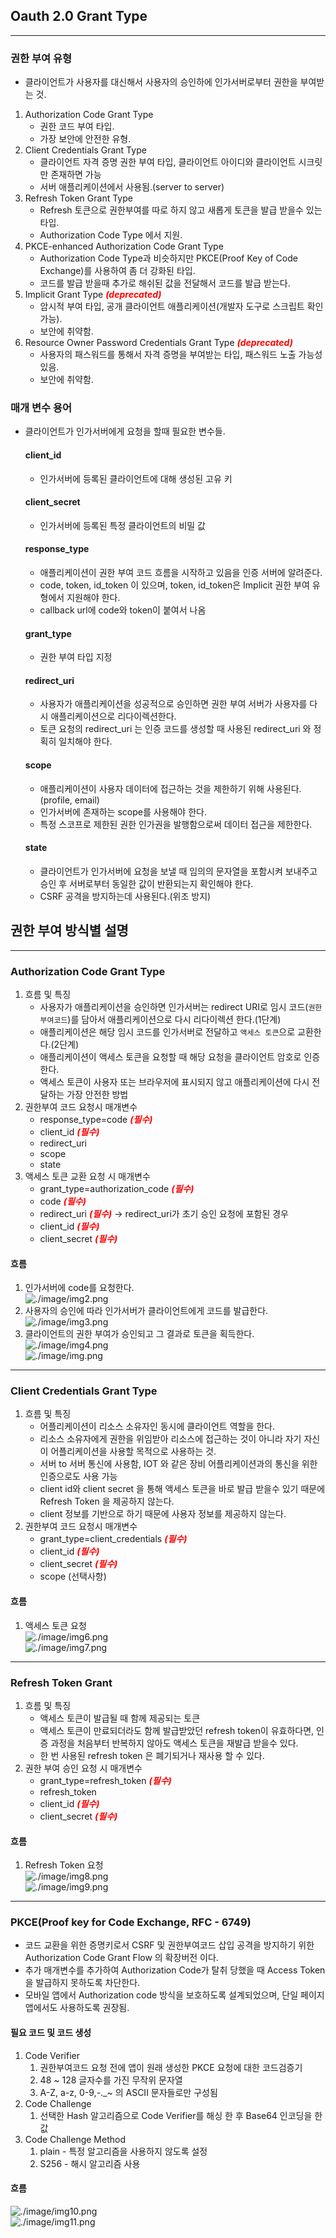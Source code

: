 ## Oauth 2.0 Grant Type

-----

### 권한 부여 유형

- 클라이언트가 사용자를 대신해서 사용자의 승인하에 인가서버로부터 권한을 부여받는 것.

1. Authorization Code Grant Type
   - 권한 코드 부여 타입. 
   - 가장 보안에 안전한 유형.
2. Client Credentials Grant Type
   - 클라이언트 자격 증명 권한 부여 타입, 클라이언트 아이디와 클라이언트 시크릿만 존재하면 가능
   - 서버 애플리케이션에서 사용됨.(server to server)
3. Refresh Token Grant Type
   - Refresh 토큰으로 권한부여를 따로 하지 않고 새롭게 토큰을 발급 받을수 있는 타입.
   - Authorization Code Type 에서 지원.
4. PKCE-enhanced Authorization Code Grant Type 
   - Authorization Code Type과 비슷하지만 PKCE(Proof Key of Code Exchange)를 사용하여 좀 더 강화된 타입.
   - 코드를 발급 받을때 추가로 해쉬된 값을 전달해서 코드를 발급 받는다.
5. Implicit Grant Type <font color="red">***(deprecated)***</font>
   - 암시적 부여 타입, 공개 클라이언트 애플리케이션(개발자 도구로 스크립트 확인 가능).
   - 보안에 취약함.
6. Resource Owner Password Credentials Grant Type <font color="red">***(deprecated)***</font>
   - 사용자의 패스워드를 통해서 자격 증명을 부여받는 타입, 패스워드 노출 가능성 있음.
   - 보안에 취약함.


### 매개 변수 용어
- 클라이언트가 인가서버에게 요청을 할때 필요한 변수들.

  #### client_id
  - 인가서버에 등록된 클라이언트에 대해 생성된 고유 키
  #### client_secret
  - 인가서버에 등록된 특정 클라이언트의 비밀 값
  #### response_type
  - 애플리케이션이 권한 부여 코드 흐름을 시작하고 있음을 인증 서버에 알려준다.
  - code, token, id_token 이 있으며, token, id_token은 Implicit 권한 부여 유형에서 지원해야 한다.
  - callback url에 code와 token이 붙여서 나옴
  #### grant_type
  - 권한 부여 타입 지정
  #### redirect_uri
  - 사용자가 애플리케이션을 성공적으로 승인하면 권한 부여 서버가 사용자를 다시 애플리케이션으로 리다이렉션한다.
  - 토큰 요청의 redirect_uri 는 인증 코드를 생성할 때 사용된 redirect_uri 와 정획히 일치해야 한다.
  #### scope
  - 애플리케이션이 사용자 데이터에 접근하는 것을 제한하기 위해 사용된다.(profile, email)
  - 인가서버에 존재하는 scope를 사용해야 한다.
  - 특정 스코프로 제한된 권한 인가권을 발행함으로써 데이터 접근을 제한한다.
  #### state
  - 클라이언트가 인가서버에 요청을 보낼 때 임의의 문자열을 포함시켜 보내주고 승인 후 서버로부터 동일한 값이 반환되는지 확인해야 한다.
  - CSRF 공격을 방지하는데 사용된다.(위조 방지)



## 권한 부여 방식별 설명

-----

### Authorization Code Grant Type
1. 흐름 및 특징
   - 사용자가 애플리케이션을 승인하면 인가서버는 redirect URI로 임시 코드(`권한부여코드`)를 담아서 애플리케이션으로 다시 리다이렉션 한다.(1단계)
   - 애플리케이션은 해당 임시 코드를 인가서버로 전달하고 `액세스 토큰`으로 교환한다.(2단계)
   - 애플리케이션이 액세스 토큰을 요청할 때 해당 요청을 클라이언트 암호로 인증한다.
   - 액세스 토큰이 사용자 또는 브라우저에 표시되지 않고 애플리케이션에 다시 전달하는 가장 안전한 방법
2. 권한부여 코드 요청시 매개변수
   - response_type=code <font color="red">***(필수)***</font>
   - client_id <font color="red">***(필수)***</font>
   - redirect_uri
   - scope
   - state
3. 액세스 토큰 교환 요청 시 매개변수
   - grant_type=authorization_code <font color="red">***(필수)***</font>
   - code <font color="red">***(필수)***</font>
   - redirect_uri <font color="red">***(필수)***</font> -> redirect_uri가 초기 승인 요청에 포함된 경우
   - client_id <font color="red">***(필수)***</font>
   - client_secret <font color="red">***(필수)***</font>

#### 흐름</br>
1. 인가서버에 code를 요청한다.</br>
![./image/img2.png](./image/img2.png)</br>
2. 사용자의 승인에 따라 인가서버가 클라이언트에게 코드를 발급한다.</br>
![./image/img3.png](./image/img3.png)</br>
3. 클라이언트의 권한 부여가 승인되고 그 결과로 토큰을 획득한다.</br>
![./image/img4.png](./image/img4.png)</br>
![./image/img.png](./image/img5.png)</br>

-----

### Client Credentials Grant Type
1. 흐름 및 특징
   - 어플리케이션이 리소스 소유자인 동시에 클라이언트 역할을 한다.
   - 리소스 소유자에게 권한을 위임받아 리소스에 접근하는 것이 아니라 자기 자신이 어플리케이션을 사용할 목적으로 사용하는 것.
   - 서버 to 서버 통신에 사용함, IOT 와 같은 장비 어플리케이션과의 통신을 위한 인증으로도 사용 가능
   - client id와 client secret 을 통해 액세스 토큰을 바로 발급 받을수 있기 때문에 Refresh Token 을 제공하지 않는다.
   - client 정보를 기반으로 하기 때문에 사용자 정보를 제공하지 않는다.
2. 권한부여 코드 요청시 매개변수
   - grant_type=client_credentials <font color="red">***(필수)***</font>
   - client_id <font color="red">***(필수)***</font>
   - client_secret <font color="red">***(필수)***</font>
   - scope (선택사항)

#### 흐름</br>
1. 액세스 토큰 요청</br>
![./image/img6.png](./image/img6.png)</br>
![./image/img7.png](./image/img7.png)</br>

-----

### Refresh Token Grant
1. 흐름 및 특징
   - 액세스 토큰이 발급될 때 함께 제공되는 토큰
   - 액세스 토큰이 만료되더라도 함께 발급받았던 refresh token이 유효하다면, 인증 과정을 처음부터 반복하지 않아도 액세스 토큰을 재발급 받을수 있다.
   - 한 번 사용된 refresh token 은 폐기되거나 재사용 할 수 있다.
2. 권한 부여 승인 요청 시 매개변수
   - grant_type=refresh_token <font color="red">***(필수)***</font>
   - refresh_token
   - client_id <font color="red">***(필수)***</font>
   - client_secret <font color="red">***(필수)***</font>

#### 흐름</br>
1. Refresh Token 요청</br>
![./image/img8.png](./image/img8.png)</br>
![./image/img9.png](./image/img9.png)</br>

-----

### PKCE(Proof key for Code Exchange, RFC - 6749)
- 코드 교환을 위한 증명키로서 CSRF 및 권한부여코드 삽입 공격을 방지하기 위한 Authorization Code Grant Flow 의 확장버전 이다.
- 추가 매개변수를 추가하여 Authorization Code가 탈취 당했을 때 Access Token 을 발급하지 못하도록 차단한다.
- 모바일 앱에서 Authorization code 방식을 보호하도록 설계되었으며, 단일 페이지 앱에서도 사용하도록 권장됨.

#### 필요 코드 및 코드 생성</br>
1. Code Verifier
   1. 권한부여코드 요청 전에 앱이 원래 생성한 PKCE 요청에 대한 코드검증기
   2. 48 ~ 128 글자수를 가진 무작위 문자열
   3. A-Z, a-z, 0-9,-._~ 의 ASCII 문자들로만 구성됨
2. Code Challenge
   1. 선택한 Hash 알고리즘으로 Code Verifier를 해싱 한 후 Base64 인코딩을 한 값
3. Code Challenge Method
   1. plain - 특정 알고리즘을 사용하지 않도록 설정
   2. S256 - 해시 알고리즘 사용

#### 흐름</br>
![./image/img10.png](./image/img10.png)</br>
![./image/img11.png](./image/img11.png)</br>
